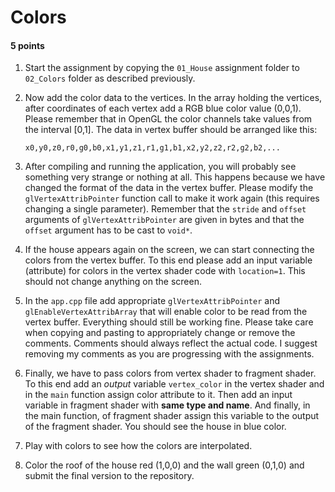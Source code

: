# Colors

#### 5 points

1. Start the assignment by copying the `01_House` assignment folder to `02_Colors` folder as described previously.

3. Now add the color data to the vertices. In the array holding the vertices, after coordinates of each vertex add a
   RGB blue color value (0,0,1). Please remember that in OpenGL the color channels take values from the interval [0,1].
   The data in vertex buffer should be arranged like this:
   ```
   x0,y0,z0,r0,g0,b0,x1,y1,z1,r1,g1,b1,x2,y2,z2,r2,g2,b2,...
   ```
3. After compiling and running the application, you will probably see something very strange or nothing at all. This
   happens because we have changed the format of the data in the vertex buffer. Please modify
   the `glVertexAttribPointer`
   function call to make it work again (this requires changing a single parameter). Remember that the `stride`
   and `offset` arguments of `glVertexAttribPointer` are given in bytes and that the `offset` argument has to be cast
   to `void*`.

4. If the house appears again on the screen, we can start connecting the colors from the vertex buffer.
   To this end please add an input variable (attribute) for colors in the vertex shader code with `location=1`.
   This should not change anything on the screen.

5. In the `app.cpp` file add appropriate `glVertexAttribPointer` and `glEnableVertexAttribArray` that will enable
   color to be read from the vertex buffer. Everything should still be working fine. Please take care when copying and
   pasting to appropriately change or remove the comments. Comments should always reflect the actual code. I suggest
   removing my comments as you are progressing with the assignments.

6. Finally, we have to pass colors from vertex shader to fragment shader.
   To this end add an _output_ variable 
   `vertex_color`  in
   the vertex shader and in the `main` function assign color attribute to it.
   Then add an input variable in fragment
   shader with **same type and name**.
   And finally, in the main function, of fragment shader assign this variable to the output of the
   fragment
   shader. You should see the house in blue color.

7. Play with colors to see how the colors are interpolated.

8. Color the roof of the house red (1,0,0) and the wall green (0,1,0) and submit the final version to the repository. 
   

